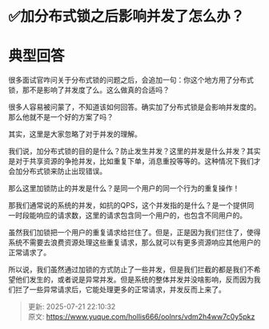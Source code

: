 # ✅加分布式锁之后影响并发了怎么办？

# 典型回答


很多面试官咋问关于分布式锁的问题之后，会追加一句：你这个地方用了分布式锁，那不是影响了并发度了么。这么做真的合适吗？



很多人容易被问蒙了，不知道该如何回答。确实加了分布式锁是会影响并发度的。那么他就不是一个好的方案了吗？





其实，这里是大家忽略了对于并发的理解。



我们说，加分布式锁的目的是什么？防止发生并发？这里的并发是什么并发？其实是对于共享资源的争抢并发，比如重复下单，消息重投等等的。这种情况下我们才会加分布式锁来防止出现错误。



那么这里加锁防止的并发是什么？是同一个用户的同一个行为的重复操作！



那我们通常说的系统的并发，如抗的QPS，这个并发指的是什么？是一个提供同一时段能响应的请求数，这里的请求包含同一个用户的，也包含不同用户的。



虽然我们加锁把一个用户的重复请求给拦住了。但是，正是因为我们拦住了，使得系统不需要去浪费资源处理这些重复请求，那么就可以有更多资源响应其他用户的正常请求了。



所以说，我们虽然通过加锁的方式防止了一些并发，但是我们拦截的都是我们不希望他们发生的，或者说是异常并发。但是系统的整体并发并没啥影响，反而因为我们拦了一些异常请求后，它能处理更多的正常请求，并发反而上来了。



> 更新: 2025-07-21 22:10:32  
> 原文: <https://www.yuque.com/hollis666/oolnrs/vdm2h4ww7c0y5pkz>